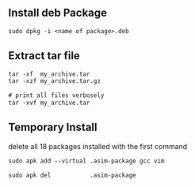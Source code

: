 ## Install deb Package
```txt
sudo dpkg -i <name of package>.deb
```


## Extract tar file
```txt
tar -xf  my_archive.tar
tar -xzf my_archive.tar.gz

# print all files verbosely
tar -xvf my_archive.tar 
```


## Temporary Install
delete all 18 packages installed with the first command
```txt
sudo apk add --virtual .asim-package gcc vim

sudo apk del           .asim-package
```
